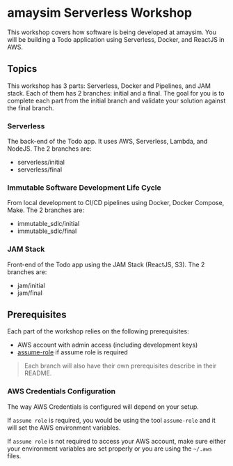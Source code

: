 # amaysim Serverless Workshop

This workshop covers how software is being developed at amaysim. You will be building a Todo application using Serverless, Docker, and ReactJS in AWS.

## Topics

This workshop has 3 parts: Serverless, Docker and Pipelines, and JAM stack. Each of them has 2 branches: initial and a final. The goal for you is to complete each part from the initial branch and validate your solution against the final branch.

### Serverless

The back-end of the Todo app. It uses AWS, Serverless, Lambda, and NodeJS. The 2 branches are:

- serverless/initial
- serverless/final

### Immutable Software Development Life Cycle

From local development to CI/CD pipelines using Docker, Docker Compose, Make. The 2 branches are:

- immutable_sdlc/initial
- immutable_sdlc/final

### JAM Stack

Front-end of the Todo app using the JAM Stack (ReactJS, S3). The 2 branches are:

- jam/initial
- jam/final

## Prerequisites

Each part of the workshop relies on the following prerequisites:

- AWS account with admin access (including development keys)
- [assume-role](https://github.com/remind101/assume-role) if assume role is required

> Each branch will also have their own prerequisites describe in their README.

### AWS Credentials Configuration

The way AWS Credentials is configured will depend on your setup.

If `assume role` is required, you would be using the tool `assume-role` and it will set the AWS environment variables.

If `assume role` is not required to access your AWS account, make sure either your environment variables are set properly or you are using the `~/.aws` files.